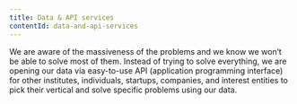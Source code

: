 ```yaml
---
title: Data & API services
contentId: data-and-api-services
---
```


We are aware of the massiveness of the problems and we know we won’t be able to solve most of them. Instead of trying to solve everything, we are opening our data via easy-to-use API (application programming interface) for other institutes, individuals, startups, companies, and interest entities to pick their vertical and solve specific problems using our data.

